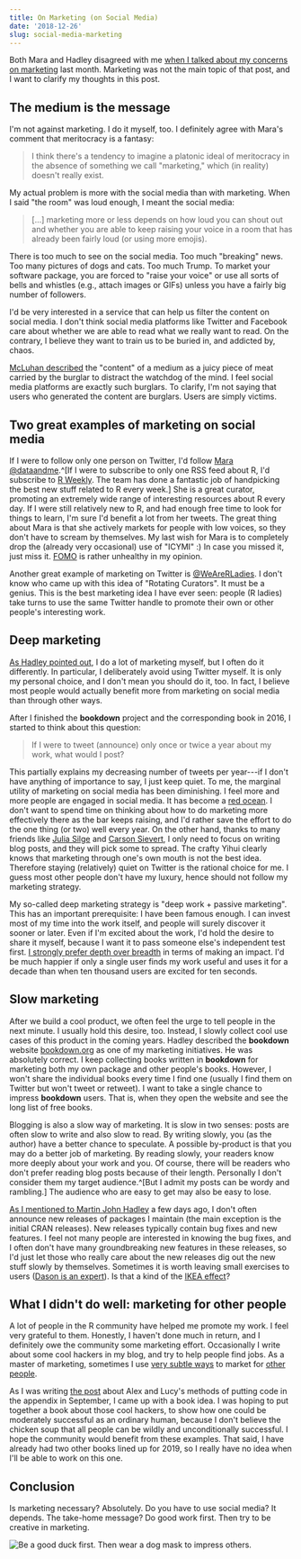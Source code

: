 ```yaml
---
title: On Marketing (on Social Media)
date: '2018-12-26'
slug: social-media-marketing
---
```


Both Mara and Hadley disagreed with me [when I talked about my concerns on marketing](/en/2018/11/dependency-winner/) last month. Marketing was not the main topic of that post, and I want to clarify my thoughts in this post.

## The medium is the message

I'm not against marketing. I do it myself, too. I definitely agree with Mara's comment that meritocracy is a fantasy:

> I think there's a tendency to imagine a platonic ideal of meritocracy in the absence of something we call "marketing," which (in reality) doesn't really exist.

My actual problem is more with the social media than with marketing. When I said "the room" was loud enough, I meant the social media:

> [...] marketing more or less depends on how loud you can shout out and whether you are able to keep raising your voice in a room that has already been fairly loud (or using more emojis).

There is too much to see on the social media. Too much "breaking" news. Too many pictures of dogs and cats. Too much Trump. To market your software package, you are forced to "raise your voice" or use all sorts of bells and whistles (e.g., attach images or GIFs) unless you have a fairly big number of followers.

I'd be very interested in a service that can help us filter the content on social media. I don't think social media platforms like Twitter and Facebook care about whether we are able to read what we really want to read. On the contrary, I believe they want to train us to be buried in, and addicted by, chaos.

[McLuhan described](https://en.wikipedia.org/wiki/The_medium_is_the_message) the "content" of a medium as a juicy piece of meat carried by the burglar to distract the watchdog of the mind. I feel social media platforms are exactly such burglars. To clarify, I'm not saying that users who generated the content are burglars. Users are simply victims.

## Two great examples of marketing on social media

If I were to follow only one person on Twitter, I'd follow [Mara @dataandme](https://twitter.com/dataandme).^[If I were to subscribe to only one RSS feed about R, I'd subscribe to [R Weekly](https://rweekly.org). The team has done a fantastic job of handpicking the best new stuff related to R every week.] She is a great curator, promoting an extremely wide range of interesting resources about R every day. If I were still relatively new to R, and had enough free time to look for things to learn, I'm sure I'd benefit a lot from her tweets. The great thing about Mara is that she actively markets for people with low voices, so they don't have to scream by themselves. My last wish for Mara is to completely drop the (already very occasional) use of "ICYMI" :) In case you missed it, just miss it. [FOMO](https://en.wikipedia.org/wiki/Fear_of_missing_out) is rather unhealthy in my opinion.

Another great example of marketing on Twitter is [@WeAreRLadies](https://twitter.com/wearerladies). I don't know who came up with this idea of "Rotating Curators". It must be a genius. This is the best marketing idea I have ever seen: people (R ladies) take turns to use the same Twitter handle to promote their own or other people's interesting work.

## Deep marketing

[As Hadley pointed out](/en/2018/11/dependency-winner/#comment-4192835297), I do a lot of marketing myself, but I often do it differently. In particular, I deliberately avoid using Twitter myself. It is only my personal choice, and I don't mean you should do it, too. In fact, I believe most people would actually benefit more from marketing on social media than through other ways.

After I finished the **bookdown** project and the corresponding book in 2016, I started to think about this question:

> If I were to tweet (announce) only once or twice a year about my work, what would I post?

This partially explains my decreasing number of tweets per year---if I don't have anything of importance to say, I just keep quiet. To me, the marginal utility of marketing on social media has been diminishing. I feel more and more people are engaged in social media. It has become a [red ocean](https://en.wikipedia.org/wiki/Blue_Ocean_Strategy). I don't want to spend time on thinking about how to do marketing more effectively there as the bar keeps raising, and I'd rather save the effort to do the one thing (or two) well every year. On the other hand, thanks to many friends like [Julia Silge](https://twitter.com/juliasilge/status/1062575146404274176) and [Carson Sievert](https://twitter.com/cpsievert/status/950416948634021893), I only need to focus on writing blog posts, and they will pick some to spread. The crafty Yihui clearly knows that marketing through one's own mouth is not the best idea. Therefore staying (relatively) quiet on Twitter is the rational choice for me. I guess most other people don't have my luxury, hence should not follow my marketing strategy.

My so-called deep marketing strategy is "deep work + passive marketing". This has an important prerequisite: I have been famous enough. I can invest most of my time into the work itself, and people will surely discover it sooner or later. Even if I'm excited about the work, I'd hold the desire to share it myself, because I want it to pass someone else's independent test first. [I strongly prefer depth over breadth](/en/2018/08/influence-depth-or-breadth/) in terms of making an impact. I'd be much happier if only a single user finds my work useful and uses it for a decade than when ten thousand users are excited for ten seconds.

## Slow marketing

After we build a cool product, we often feel the urge to tell people in the next minute. I usually hold this desire, too. Instead, I slowly collect cool use cases of this product in the coming years. Hadley described the **bookdown** website [bookdown.org](https://bookdown.org) as one of my marketing initiatives. He was absolutely correct. I keep collecting books written in **bookdown** for marketing both my own package and other people's books. However, I won't share the individual books every time I find one (usually I find them on Twitter but won't tweet or retweet). I want to take a single chance to impress **bookdown** users. That is, when they open the website and see the long list of free books.

Blogging is also a slow way of marketing. It is slow in two senses: posts are often slow to write and also slow to read. By writing slowly, you (as the author) have a better chance to speculate. A possible by-product is that you may do a better job of marketing. By reading slowly, your readers know more deeply about your work and you. Of course, there will be readers who don't prefer reading blog posts because of their length. Personally I don't consider them my target audience.^[But I admit my posts can be wordy and rambling.] The audience who are easy to get may also be easy to lose.

[As I mentioned to Martin John Hadley](https://twitter.com/martinjhnhadley/status/1074961327414743042) a few days ago, I don't often announce new releases of packages I maintain (the main exception is the initial CRAN releases). New releases typically contain bug fixes and new features. I feel not many people are interested in knowing the bug fixes, and I often don't have many groundbreaking new features in these releases, so I'd just let those who really care about the new releases dig out the new stuff slowly by themselves. Sometimes it is worth leaving small exercises to users ([Dason is an expert](https://stackoverflow.com/questions/53820938#comment94526023_53820938)). Is that a kind of the [IKEA effect](https://en.wikipedia.org/wiki/IKEA_effect)?

## What I didn't do well: marketing for other people

A lot of people in the R community have helped me promote my work. I feel very grateful to them. Honestly, I haven't done much in return, and I definitely owe the community some marketing effort. Occasionally I write about some cool hackers in my blog, and try to help people find jobs. As a master of marketing, sometimes I use [very subtle ways](https://pagedown.rbind.io/html-resume) to market for [other people](https://pagedown.rbind.io/html-letter).

As I was writing [the post](/en/2018/09/code-appendix/) about Alex and Lucy's methods of putting code in the appendix in September, I came up with a book idea. I was hoping to put together a book about those cool hackers, to show how one could be moderately successful as an ordinary human, because I don't believe the chicken soup that all people can be wildly and unconditionally successful. I hope the community would benefit from these examples. That said, I have already had two other books lined up for 2019, so I really have no idea when I'll be able to work on this one.

## Conclusion

Is marketing necessary? Absolutely. Do you have to use social media? It depends. The take-home message? Do good work first. Then try to be creative in marketing.

![Be a good duck first. Then wear a dog mask to impress others.](https://slides.yihui.name/gif/duck-dog-mask.gif)
